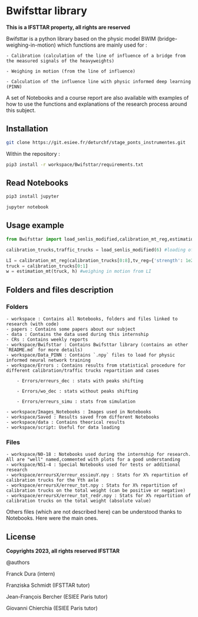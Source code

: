 # Bwifsttar library

**This is a IFSTTAR property, all rights are reserved**

Bwifsttar is a python library based on the physic model BWIM (bridge-weighing-in-motion) which functions are mainly used for :

    - Calibration (calculation of the line of influence of a bridge from the measured signals of the heavyweights)
    
    - Weighing in motion (from the line of influence)
    
    - Calculation of the influence line with physic informed deep learning (PINN)

A set of Notebooks and a course report are also available with examples of how to use the functions and explanations of the research process around this subject.


## Installation

```bash
git clone https://git.esiee.fr/deturchf/stage_ponts_instrumentes.git
```
Within the repository : 

```bash
pip3 install -r workspace/Bwifsttar/requirements.txt
```

## Read Notebooks

```bash
pip3 install jupyter
```

```bash
jupyter notebook
```

## Usage example

```python
from Bwifsttar import load_senlis_modified,calibration_mt_reg,estimation_mt

calibration_trucks,traffic_trucks = load_senlis_modified(6) #loading of Senlis bridge data according to sensor 6

LI = calibration_mt_reg(calibration_trucks[0:8],tv_reg={'strength': 1e2, 'cutoff': 0.95}) #Calculation of the influence line with total variation regularization and with the first eight trucks
truck = calibration_trucks[0:1]
w = estimation_mt(truck, h) #weighing in motion from LI
```

## Folders and files description

### Folders 
    
    - workspace : Contains all Notebooks, folders and files linked to research (with code)
    - papers : Contains some papers about our subject
    - data : Contains the data used during this internship 
    - CRs : Contains weekly reports 
    - workspace/Bwifsttar : Contains Bwifsttar library (contains an other `README.md` for more details)
    - workspace/Data_PINN : Contains `.npy` files to load for physic informed neural network training
    - workspace/Errors : Contains results from statistical procedure for different calibration/traffic trucks repartition and cases
    
        - Errors/erreurs_dec : stats with peaks shifting
        
        - Errors/wo_dec : stats without peaks shifting
        
        - Errors/erreurs_simu : stats from simulation
        
    - workspace/Images_Notebooks : Images used in Notebooks
    - workspace/Saved : Results saved from different Notebooks
    - workspace/data : Contains theorical results 
    - workspace/script: Useful for data loading 
    
    
### Files
    
    - workspace/N0-18 : Notebooks used during the internship for research. All are "well" named,commented with plots for a good understanding
    - workspace/NS1-4 : Special Notebooks used for tests or additional research
    - workspace/erreursX/erreur_essieuY.npy : Stats for X% repartition of calibration trucks for the Yth axle
    - workspace/erreursX/erreur_tot.npy : Stats for X% repartition of calibration trucks on the total weight (can be positive or negative)
    - workspace/erreursX/erreur_tot_redr.npy : Stats for X% repartition of calibration trucks on the total weight (absolute value)

Others files (which are not described here) can be understood thanks to Notebooks. Here were the main ones.

## License
**Copyrights 2023, all rights reserved IFSTTAR**

@authors

Franck Dura (intern)

Franziska Schmidt (IFSTTAR tutor)

Jean-François Bercher (ESIEE Paris tutor)

Giovanni Chierchia (ESIEE Paris tutor)

